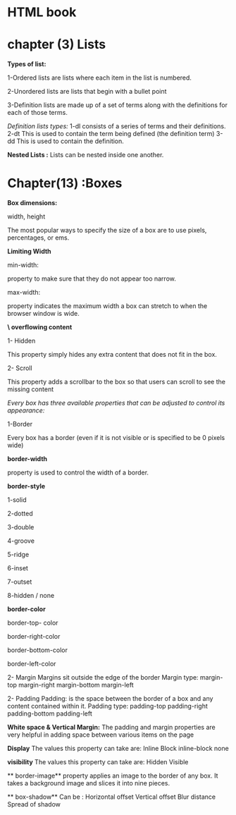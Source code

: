 # HTML book

# chapter (3) Lists

**Types of list:**

1-Ordered lists are lists where each item in the list is numbered.

2-Unordered lists are lists that begin with a bullet point

3-Definition lists are made up of a set of terms along with the definitions for each of those terms.

*Definition lists types:*
1-dl
    consists of a series of terms and their definitions.
2-dt
      This is used to contain the term being defined (the definition term)
3-dd
This is used to contain the definition.

**Nested Lists :**
Lists can be nested inside one another.


# Chapter(13) :Boxes
  
**Box dimensions:**

width, height

The most popular ways to specify the size of a box are to use pixels, percentages, or ems.

**Limiting Width**

 min-width:

property to make sure that they do not appear too narrow.

 max-width:

property indicates the maximum width a box can stretch to when the browser window is wide.

**\ overflowing content**

1-	Hidden

This property simply hides any extra content that does not fit in the box.

2-	Scroll

This property adds a scrollbar to the box so that users can scroll to see the missing content

*Every box has three available properties that can be adjusted to control its appearance:*

1-Border

 Every box has a border (even if it is not visible or is specified to be 0 pixels wide)


**border-width**

property is used to control the width of a border.

**border-style**

1-solid

2-dotted

3-double

4-groove

5-ridge

6-inset

7-outset

8-hidden / none

**border-color**

border-top- color

border-right-color

 border-bottom-color 
 
border-left-color






2-	Margin
 Margins sit outside the edge of the border
Margin type:
          margin-top 
margin-right 
margin-bottom
 margin-left


2-	Padding 
Padding: is the space between the border of a box and any content contained within it.
Padding type:
padding-top
 padding-right 
padding-bottom 
padding-left

**White space & Vertical Margin:**
The padding and margin properties are very helpful in adding space between various items on the page

**Display**
The values this property can take are:
Inline
Block
inline-block
none


**visibility**
The values this property can take are:
Hidden
Visible


** border-image**
 property applies an image to the border of any box. It takes a background image and slices it into nine pieces.

** box-shadow**
Can be :
Horizontal offset
Vertical offset
Blur distance
Spread of shadow

